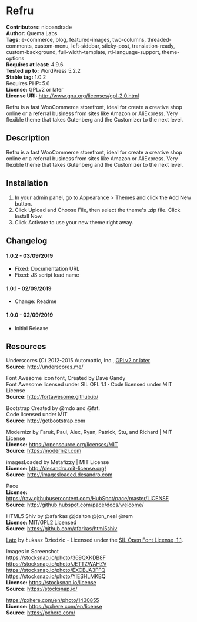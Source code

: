 # Refru 
**Contributors:** nicoandrade  
**Author:** Quema Labs  
**Tags:** e-commerce, blog, featured-images, two-columns, threaded-comments, custom-menu, left-sidebar, sticky-post, translation-ready, custom-background, full-width-template, rtl-language-support, theme-options  
**Requires at least:** 4.9.6  
**Tested up to:** WordPress 5.2.2  
**Stable tag:** 1.0.2  
Requires PHP: 5.6  
**License:** GPLv2 or later  
**License URI:** http://www.gnu.org/licenses/gpl-2.0.html  

Refru is a fast WooCommerce storefront, ideal for create a creative shop online or a referral business from sites like Amazon or AliExpress. Very flexible theme that takes Gutenberg and the Customizer to the next level.


## Description 
Refru is a fast WooCommerce storefront, ideal for create a creative shop online or a referral business from sites like Amazon or AliExpress. Very flexible theme that takes Gutenberg and the Customizer to the next level.


## Installation 
1. In your admin panel, go to Appearance > Themes and click the Add New button.
2. Click Upload and Choose File, then select the theme's .zip file. Click Install Now.
3. Click Activate to use your new theme right away.


## Changelog 

#### 1.0.2 - 03/09/2019 
* Fixed: Documentation URL
* Fixed: JS script load name

#### 1.0.1 - 02/09/2019 
* Change: Readme

#### 1.0.0 - 02/09/2019 
* Initial Release


## Resources 
Underscores 
(C) 2012-2015 Automattic, Inc., [GPLv2 or later](https://www.gnu.org/licenses/gpl-2.0.html)  
**Source:** http://underscores.me/  

Font Awesome icon font, Created by Dave Gandy  
Font Awesome licensed under SIL OFL 1.1 · Code licensed under MIT License  
**Source:** http://fortawesome.github.io/  

Bootstrap Created by @mdo and @fat.  
Code licensed under MIT  
**Source:** http://getbootstrap.com  

Modernizr by Faruk, Paul, Alex, Ryan, Patrick, Stu, and Richard | MIT License  
**License:** https://opensource.org/licenses/MIT  
**Source:** https://modernizr.com  

imagesLoaded by Metafizzy | MIT License  
**License:** http://desandro.mit-license.org/  
**Source:** http://imagesloaded.desandro.com  

Pace  
**License:** https://raw.githubusercontent.com/HubSpot/pace/master/LICENSE  
**Source:** http://github.hubspot.com/pace/docs/welcome/  

HTML5 Shiv by @afarkas @jdalton @jon_neal @rem  
**License:** MIT/GPL2 Licensed  
**Source:** https://github.com/afarkas/html5shiv  

[Lato](https://fonts.google.com/specimen/Lato) by Łukasz Dziedzic - Licensed under the [SIL Open Font License, 1.1](http://scripts.sil.org/OFL).  

Images in Screenshot  
https://stocksnap.io/photo/369QXKDB8F  
https://stocksnap.io/photo/JETTZWAHZV  
https://stocksnap.io/photo/EXCBJA3FFQ  
https://stocksnap.io/photo/YIESHLMKBQ  
**License:** https://stocksnap.io/license  
**Source:** https://stocksnap.io/  

https://pxhere.com/en/photo/1430855  
**License:** https://pxhere.com/en/license  
**Source:** https://pxhere.com/  
